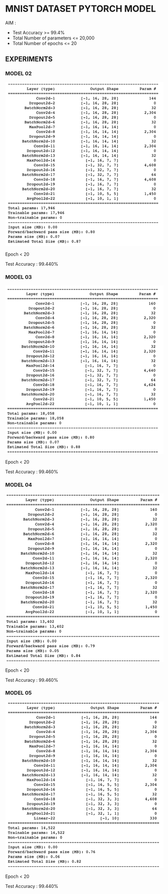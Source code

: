 # MNIST DATASET PYTORCH MODEL

AIM :

- Test Accuracy >= 99.4%
- Total Number of parameters <= 20,000
- Total Number of epochs <= 20

## EXPERIMENTS

### MODEL 02

![](https://github.com/myselfHimanshu/ai-vision-program/raw/master/Session-04/images/model-02.png)

Epoch < 20

Test Accuracy : 99.440%

### MODEL 03

![](https://github.com/myselfHimanshu/ai-vision-program/raw/master/Session-04/images/model-03.png)

Epoch < 20

Test Accuracy : 99.460%

### MODEL 04

![](https://github.com/myselfHimanshu/ai-vision-program/raw/master/Session-04/images/model-04.png)

Epoch < 20

Test Accuracy : 99.460%

### MODEL 05

![](https://github.com/myselfHimanshu/ai-vision-program/raw/master/Session-04/images/model-05.png)

Epoch < 20

Test Accuracy : 99.440%

